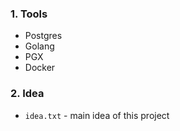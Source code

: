 ### 1. Tools
- Postgres
- Golang
- PGX
- Docker

### 2. Idea
- `idea.txt` - main idea of this project 
